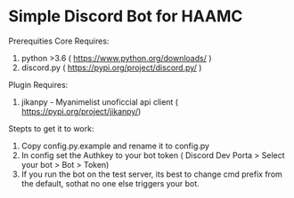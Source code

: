 # Simple Discord Bot for HAAMC


Prerequities 
Core Requires:
1. python >3.6 ( https://www.python.org/downloads/ )
2. discord.py   ( https://pypi.org/project/discord.py/ )

Plugin Requires:
1. jikanpy - Myanimelist unoficcial api client ( https://pypi.org/project/jikanpy/) 


Stepts to get it to work:
1) Copy config.py.example and rename it to config.py
2) In config set the Authkey to your bot token ( Discord Dev Porta > Select your bot > Bot > Token)
3) If you run the bot on the test server, its best to change cmd prefix from the default, sothat no one else triggers your bot.

